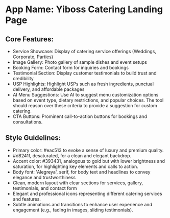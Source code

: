 # **App Name**: Yiboss Catering Landing Page

## Core Features:

- Service Showcase: Display of catering service offerings (Weddings, Corporate, Parties)
- Image Gallery: Photo gallery of sample dishes and event setups
- Booking Form: Contact form for inquiries and bookings
- Testimonial Section: Display customer testimonials to build trust and credibility
- USP Highlights: Highlight USPs such as fresh ingredients, punctual delivery, and affordable packages
- AI Menu Suggestions: Use AI to suggest menu customization options based on event type, dietary restrictions, and popular choices. The tool should reason over these criteria to provide a suggestion for custom catering.
- CTA Buttons: Prominent call-to-action buttons for bookings and consultations.

## Style Guidelines:

- Primary color: #eac513 to evoke a sense of luxury and premium quality.
- #d8241f, desaturated, for a clean and elegant backdrop.
- Accent color: #393431, analogous to gold but with lower brightness and saturation, for highlighting key elements and calls to action.
- Body font: 'Alegreya', serif, for body text and headlines to convey elegance and trustworthiness
- Clean, modern layout with clear sections for services, gallery, testimonials, and contact form
- Elegant and professional icons representing different catering services and features.
- Subtle animations and transitions to enhance user experience and engagement (e.g., fading in images, sliding testimonials).